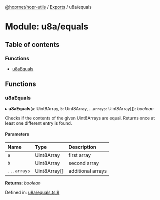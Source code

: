 [@hoprnet/hopr-utils](../README.md) / [Exports](../modules.md) / u8a/equals

# Module: u8a/equals

## Table of contents

### Functions

- [u8aEquals](u8a_equals.md#u8aequals)

## Functions

### u8aEquals

▸ **u8aEquals**(`a`: Uint8Array, `b`: Uint8Array, ...`arrays`: Uint8Array[]): *boolean*

Checks if the contents of the given Uint8Arrays are equal. Returns once at least
one different entry is found.

#### Parameters

| Name | Type | Description |
| :------ | :------ | :------ |
| `a` | Uint8Array | first array |
| `b` | Uint8Array | second array |
| `...arrays` | Uint8Array[] | additional arrays |

**Returns:** *boolean*

Defined in: [u8a/equals.ts:8](https://github.com/hoprnet/hoprnet/blob/448a47a/packages/utils/src/u8a/equals.ts#L8)
